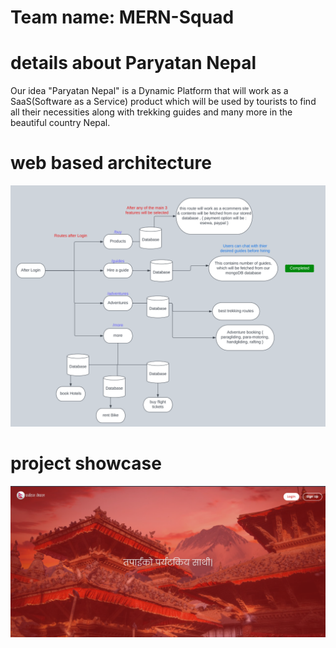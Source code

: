 # Team name: MERN-Squad

# details about Paryatan Nepal

Our idea "Paryatan Nepal" is a Dynamic Platform that will work as a SaaS(Software as a Service) product which will be used by tourists to find all their necessities along with trekking guides and many more in the beautiful country Nepal.

# web based architecture

![alt text](./workflow.png)

# project showcase

![alt text](./picture.png)
